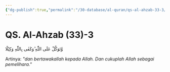```yaml
---
{"dg-publish":true,"permalink":"/30-database/al-quran/qs-al-ahzab-33-3/"}
---
```



# QS. Al-Ahzab (33)-3
وَّتَوَكَّلْ عَلَى اللّٰهِ ۗوَكَفٰى بِاللّٰهِ وَكِيْلًا

Artinya: *"dan bertawakallah kepada Allah. Dan cukuplah Allah sebagai pemelihara."*
